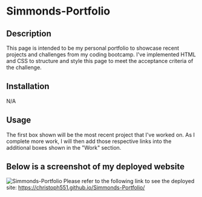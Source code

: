 # Simmonds-Portfolio

## Description

This page is intended to be my personal portfolio to showcase recent projects and challenges from my coding bootcamp. I've implemented HTML and CSS to structure and style this page to meet the acceptance criteria of the challenge. 


## Installation

N/A

## Usage

The first box shown will be the most recent project that I've worked on. As I complete more work, I will then add those respective links into the additional boxes shown in the "Work" section.

## Below is a screenshot of my deployed website
![Simmonds-Portfolio](./assets/images/Simmonds-Portfolio.png)
Please refer to the following link to see the deployed site: https://christoph551.github.io/Simmonds-Portfolio/
